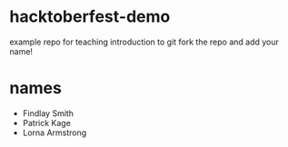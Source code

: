 # hacktoberfest-demo
example repo for teaching introduction to git
fork the repo and add your name!
# names
- Findlay Smith
- Patrick Kage
- Lorna Armstrong
